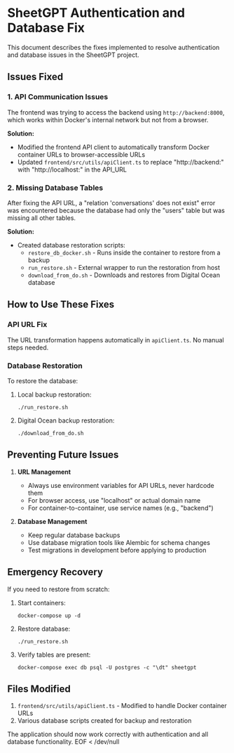 # SheetGPT Authentication and Database Fix

This document describes the fixes implemented to resolve authentication and database issues in the SheetGPT project.

## Issues Fixed

### 1. API Communication Issues
The frontend was trying to access the backend using `http://backend:8000`, which works within Docker's internal network but not from a browser.

**Solution:**
- Modified the frontend API client to automatically transform Docker container URLs to browser-accessible URLs
- Updated `frontend/src/utils/apiClient.ts` to replace "http://backend:" with "http://localhost:" in the API_URL

### 2. Missing Database Tables
After fixing the API URL, a "relation 'conversations' does not exist" error was encountered because the database had only the "users" table but was missing all other tables.

**Solution:**
- Created database restoration scripts:
  - `restore_db_docker.sh` - Runs inside the container to restore from a backup
  - `run_restore.sh` - External wrapper to run the restoration from host
  - `download_from_do.sh` - Downloads and restores from Digital Ocean database

## How to Use These Fixes

### API URL Fix
The URL transformation happens automatically in `apiClient.ts`. No manual steps needed.

### Database Restoration
To restore the database:

1. Local backup restoration:
   ```
   ./run_restore.sh
   ```

2. Digital Ocean backup restoration:
   ```
   ./download_from_do.sh
   ```

## Preventing Future Issues

1. **URL Management**
   - Always use environment variables for API URLs, never hardcode them
   - For browser access, use "localhost" or actual domain name
   - For container-to-container, use service names (e.g., "backend")

2. **Database Management**
   - Keep regular database backups
   - Use database migration tools like Alembic for schema changes
   - Test migrations in development before applying to production

## Emergency Recovery

If you need to restore from scratch:

1. Start containers:
   ```
   docker-compose up -d
   ```

2. Restore database:
   ```
   ./run_restore.sh
   ```

3. Verify tables are present:
   ```
   docker-compose exec db psql -U postgres -c "\dt" sheetgpt
   ```

## Files Modified

1. `frontend/src/utils/apiClient.ts` - Modified to handle Docker container URLs
2. Various database scripts created for backup and restoration

The application should now work correctly with authentication and all database functionality.
EOF < /dev/null